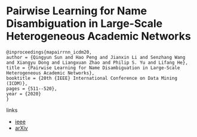 # Pairwise Learning for Name Disambiguation in Large-Scale Heterogeneous Academic Networks

```
@inproceedings{mapairrnn_icdm20,
author = {Qingyun Sun and Hao Peng and Jianxin Li and Senzhang Wang and Xiangyu Dong and Liangxuan Zhao and Philip S. Yu and Lifang He},
title = {Pairwise Learning for Name Disambiguation in Large-Scale Heterogeneous Academic Networks},
booktitle = {20th {IEEE} International Conference on Data Mining (ICDM)},
pages = {511--520},
year = {2020}
}
```

links
- [ieee](https://ieeexplore.ieee.org/document/9338259)
- [arXiv](https://arxiv.org/abs/2008.13099)
